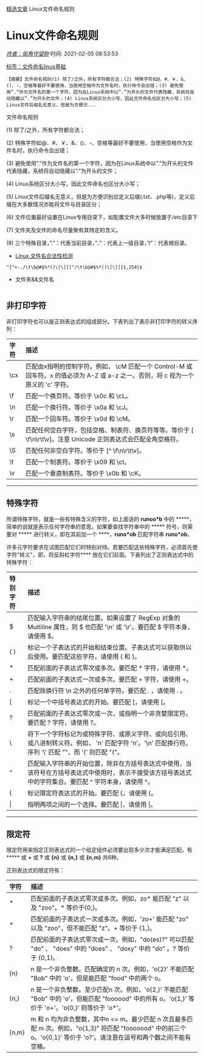 [精选文章](https://www.huaweicloud.com/articles/articles-A-1.html) Linux文件命名规则

# Linux文件命名规则



*[作者：街角守望妳](https://www.huaweicloud.com/articles/667da16cfd7156a8823faf2bac958b7d.html#)* 时间: 2021-02-05 08:53:53

[标签：](https://www.huaweicloud.com/articles/topic-A-1.html)[文件](https://www.huaweicloud.com/articles/topic_2a0c4740f156a9536049f4610da25400.html)[命名](https://www.huaweicloud.com/articles/topic_25c971d2e1fa73f2b6debd87ccdd5fa4.html)[linux基础](https://www.huaweicloud.com/articles/topic_dd38c4825adc840a7b97bae1163109dd.html)

```
【摘要】文件命名规则(1) 除了/之外，所有字符都合法；(2) 特殊字符如@、#、￥、&、()、-、空格等最好不要使用，当使用空格作为文件名时，执行命令会出错；(3) 避免使用”.”作为文件名的第一个字符，因为在Linux系统中以”.”为开头的文件代表隐藏，系统将自动隐藏以”.”为开头的文件；(4) Linux系统区分大小写，因此文件命名也区分大小写；(5) Linux文件后缀名无意义，但是为方便识...
```

 文件命名规则

(1) 除了/之外，所有字符都合法；

(2) 特殊字符如@、#、￥、&、()、-、空格等最好不要使用，当使用空格作为文件名时，执行命令会出错；

(3) 避免使用”.”作为文件名的第一个字符，因为在Linux系统中以”.”为开头的文件代表隐藏，系统将自动隐藏以”.”为开头的文件；

(4) Linux系统区分大小写，因此文件命名也区分大小写；

(5) Linux文件后缀名无意义，但是为方便识别应定义后缀(.txt、.php等)，定义后缀在大多数情况亦能将文件与目录区分；

(6) 文件位置最好设置在Linux专用目录下，如配置文件大多时候放置于/etc目录下

(7) 文件夹及文件的命名尽量聚有其特定的含义。

(8) 三个特殊目录，”.”：代表当前目录，”..”：代表上一级目录，”/”：代表根目录。





- [Linux 文件名合法性检测](https://blog.csdn.net/Raito__/article/details/82969773)

```
^[^+-./\t\b@#$%*()\[\]][^/\t\b@#$%*()\[\]]{1,254}$
```



- 文件夹&&文件名

```
```







## 非打印字符

非打印字符也可以是正则表达式的组成部分。下表列出了表示非打印字符的转义序列：

| 字符 | 描述                                                         |
| :--- | :----------------------------------------------------------- |
| \cx  | 匹配由x指明的控制字符。例如， \cM 匹配一个 Control-M 或回车符。x 的值必须为 A-Z 或 a-z 之一。否则，将 c 视为一个原义的 'c' 字符。 |
| \f   | 匹配一个换页符。等价于 \x0c 和 \cL。                         |
| \n   | 匹配一个换行符。等价于 \x0a 和 \cJ。                         |
| \r   | 匹配一个回车符。等价于 \x0d 和 \cM。                         |
| \s   | 匹配任何空白字符，包括空格、制表符、换页符等等。等价于 [ \f\n\r\t\v]。注意 Unicode 正则表达式会匹配全角空格符。 |
| \S   | 匹配任何非空白字符。等价于 [^ \f\n\r\t\v]。                  |
| \t   | 匹配一个制表符。等价于 \x09 和 \cI。                         |
| \v   | 匹配一个垂直制表符。等价于 \x0b 和 \cK。                     |

------

## 特殊字符

所谓特殊字符，就是一些有特殊含义的字符，如上面说的 **runoo\*b** 中的 *****，简单的说就是表示任何字符串的意思。如果要查找字符串中的 ***** 符号，则需要对 ***** 进行转义，即在其前加一个 **\**，**runo\*ob** 匹配字符串 **runo\*ob**。

许多元字符要求在试图匹配它们时特别对待。若要匹配这些特殊字符，必须首先使字符"转义"，即，将反斜杠字符**\** 放在它们前面。下表列出了正则表达式中的特殊字符：

| 特别字符 | 描述                                                         |
| :------- | :----------------------------------------------------------- |
| $        | 匹配输入字符串的结尾位置。如果设置了 RegExp 对象的 Multiline 属性，则 $ 也匹配 '\n' 或 '\r'。要匹配 $ 字符本身，请使用 \$。 |
| ( )      | 标记一个子表达式的开始和结束位置。子表达式可以获取供以后使用。要匹配这些字符，请使用 \( 和 \)。 |
| *        | 匹配前面的子表达式零次或多次。要匹配 * 字符，请使用 \*。     |
| +        | 匹配前面的子表达式一次或多次。要匹配 + 字符，请使用 \+。     |
| .        | 匹配除换行符 \n 之外的任何单字符。要匹配 . ，请使用 \. 。    |
| [        | 标记一个中括号表达式的开始。要匹配 [，请使用 \[。            |
| ?        | 匹配前面的子表达式零次或一次，或指明一个非贪婪限定符。要匹配 ? 字符，请使用 \?。 |
| \        | 将下一个字符标记为或特殊字符、或原义字符、或向后引用、或八进制转义符。例如， 'n' 匹配字符 'n'。'\n' 匹配换行符。序列 '\\' 匹配 "\"，而 '\(' 则匹配 "("。 |
| ^        | 匹配输入字符串的开始位置，除非在方括号表达式中使用，当该符号在方括号表达式中使用时，表示不接受该方括号表达式中的字符集合。要匹配 ^ 字符本身，请使用 \^。 |
| {        | 标记限定符表达式的开始。要匹配 {，请使用 \{。                |
| \|       | 指明两项之间的一个选择。要匹配 \|，请使用 \|。               |

------

## 限定符

限定符用来指定正则表达式的一个给定组件必须要出现多少次才能满足匹配。有 ***** 或 **+** 或 **?** 或 **{n}** 或 **{n,}** 或 **{n,m}** 共6种。

正则表达式的限定符有：

| 字符  | 描述                                                         |
| :---- | :----------------------------------------------------------- |
| *     | 匹配前面的子表达式零次或多次。例如，zo* 能匹配 "z" 以及 "zoo"。* 等价于{0,}。 |
| +     | 匹配前面的子表达式一次或多次。例如，'zo+' 能匹配 "zo" 以及 "zoo"，但不能匹配 "z"。+ 等价于 {1,}。 |
| ?     | 匹配前面的子表达式零次或一次。例如，"do(es)?" 可以匹配 "do" 、 "does" 中的 "does" 、 "doxy" 中的 "do" 。? 等价于 {0,1}。 |
| {n}   | n 是一个非负整数。匹配确定的 n 次。例如，'o{2}' 不能匹配 "Bob" 中的 'o'，但是能匹配 "food" 中的两个 o。 |
| {n,}  | n 是一个非负整数。至少匹配n 次。例如，'o{2,}' 不能匹配 "Bob" 中的 'o'，但能匹配 "foooood" 中的所有 o。'o{1,}' 等价于 'o+'。'o{0,}' 则等价于 'o*'。 |
| {n,m} | m 和 n 均为非负整数，其中n <= m。最少匹配 n 次且最多匹配 m 次。例如，"o{1,3}" 将匹配 "fooooood" 中的前三个 o。'o{0,1}' 等价于 'o?'。请注意在逗号和两个数之间不能有空格。 |